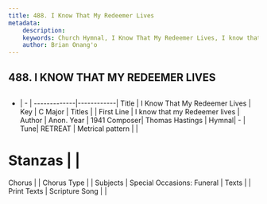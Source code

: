 ```yaml
---
title: 488. I Know That My Redeemer Lives
metadata:
    description: 
    keywords: Church Hymnal, I Know That My Redeemer Lives, I know that my Redeemer lives, 
    author: Brian Onang'o
---
```



## 488. I KNOW THAT MY REDEEMER LIVES

```txt

```

- |   -  |
-------------|------------|
Title | I Know That My Redeemer Lives |
Key | C Major |
Titles |  |
First Line | I know that my Redeemer lives |
Author | Anon.
Year | 1941
Composer| Thomas Hastings |
Hymnal|  - |
Tune| RETREAT |
Metrical pattern | |
# Stanzas |  |
Chorus |  |
Chorus Type |  |
Subjects | Special Occasions: Funeral |
Texts |  |
Print Texts | 
Scripture Song |  |
  
